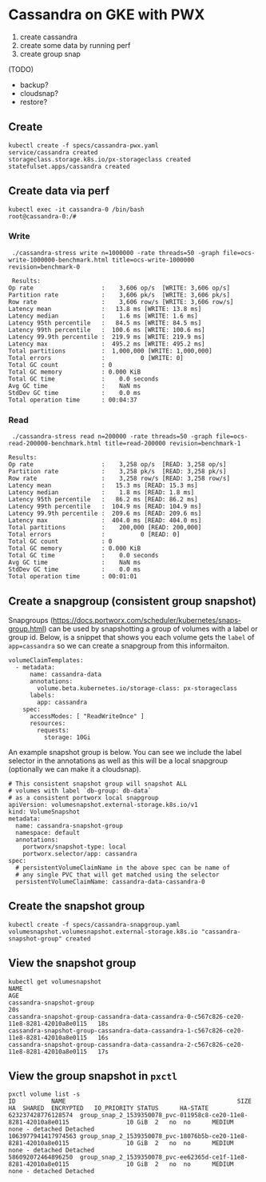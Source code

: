 # Cassandra on GKE with PWX

1. create cassandra
2. create some data by running perf
3. create group snap

(TODO)
- backup?
- cloudsnap?
- restore?

## Create

```
kubectl create -f specs/cassandra-pwx.yaml
service/cassandra created
storageclass.storage.k8s.io/px-storageclass created
statefulset.apps/cassandra created
```

## Create data via perf

```
kubectl exec -it cassandra-0 /bin/bash
root@cassandra-0:/#
```

### Write
```
 ./cassandra-stress write n=1000000 -rate threads=50 -graph file=ocs-write-1000000-benchmark.html title=ocs-write-1000000 revision=benchmark-0

 Results:
Op rate                   :    3,606 op/s  [WRITE: 3,606 op/s]
Partition rate            :    3,606 pk/s  [WRITE: 3,606 pk/s]
Row rate                  :    3,606 row/s [WRITE: 3,606 row/s]
Latency mean              :   13.8 ms [WRITE: 13.8 ms]
Latency median            :    1.6 ms [WRITE: 1.6 ms]
Latency 95th percentile   :   84.5 ms [WRITE: 84.5 ms]
Latency 99th percentile   :  100.6 ms [WRITE: 100.6 ms]
Latency 99.9th percentile :  219.9 ms [WRITE: 219.9 ms]
Latency max               :  495.2 ms [WRITE: 495.2 ms]
Total partitions          :  1,000,000 [WRITE: 1,000,000]
Total errors              :          0 [WRITE: 0]
Total GC count            : 0
Total GC memory           : 0.000 KiB
Total GC time             :    0.0 seconds
Avg GC time               :    NaN ms
StdDev GC time            :    0.0 ms
Total operation time      : 00:04:37
```

### Read
```
 ./cassandra-stress read n=200000 -rate threads=50 -graph file=ocs-read-200000-benchmark.html title=read-200000 revision=benchmark-1

Results:
Op rate                   :    3,258 op/s  [READ: 3,258 op/s]
Partition rate            :    3,258 pk/s  [READ: 3,258 pk/s]
Row rate                  :    3,258 row/s [READ: 3,258 row/s]
Latency mean              :   15.3 ms [READ: 15.3 ms]
Latency median            :    1.8 ms [READ: 1.8 ms]
Latency 95th percentile   :   86.2 ms [READ: 86.2 ms]
Latency 99th percentile   :  104.9 ms [READ: 104.9 ms]
Latency 99.9th percentile :  209.6 ms [READ: 209.6 ms]
Latency max               :  404.0 ms [READ: 404.0 ms]
Total partitions          :    200,000 [READ: 200,000]
Total errors              :          0 [READ: 0]
Total GC count            : 0
Total GC memory           : 0.000 KiB
Total GC time             :    0.0 seconds
Avg GC time               :    NaN ms
StdDev GC time            :    0.0 ms
Total operation time      : 00:01:01
```

## Create a snapgroup (consistent group snapshot)

Snapgroups (https://docs.portworx.com/scheduler/kubernetes/snaps-group.html) can be used by snapshotting a group of volumes with a label or group id. Below, is a snippet that shows you each volume gets the `label` of `app=cassandra` so we can create a snapgroup from this informaiton.

```
volumeClaimTemplates:
  - metadata:
      name: cassandra-data
      annotations:
        volume.beta.kubernetes.io/storage-class: px-storageclass
      labels:
        app: cassandra
    spec:
      accessModes: [ "ReadWriteOnce" ]
      resources:
        requests:
          storage: 10Gi
```

An example snapshot group is below. You can see we include the label selector in the annotations as well as this will be a local snapgroup (optionally we can make it a cloudsnap).

```
# This consistent snapshot group will snapshot ALL
# volumes with label `db-group: db-data`
# as a consistent portworx local snapgroup
apiVersion: volumesnapshot.external-storage.k8s.io/v1
kind: VolumeSnapshot
metadata:
  name: cassandra-snapshot-group
  namespace: default
  annotations:
    portworx/snapshot-type: local
    portworx.selector/app: cassandra
spec:
  # persistentVolumeClaimName in the above spec can be name of 
  # any single PVC that will get matched using the selector
  persistentVolumeClaimName: cassandra-data-cassandra-0
```

## Create the snapshot group
```
kubectl create -f specs/cassandra-snapgroup.yaml
volumesnapshot.volumesnapshot.external-storage.k8s.io "cassandra-snapshot-group" created
```

## View the snapshot group
```
kubectl get volumesnapshot
NAME                                                                                       AGE
cassandra-snapshot-group                                                                   20s
cassandra-snapshot-group-cassandra-data-cassandra-0-c567c826-ce20-11e8-8281-42010a8e0115   18s
cassandra-snapshot-group-cassandra-data-cassandra-1-c567c826-ce20-11e8-8281-42010a8e0115   16s
cassandra-snapshot-group-cassandra-data-cassandra-2-c567c826-ce20-11e8-8281-42010a8e0115   17s
```

## View the group snapshot in `pxctl`
```
pxctl volume list -s
ID			NAME												SIZE	HA	SHARED	ENCRYPTED	IO_PRIORITY	STATUS		HA-STATE
623237428776128574	group_snap_2_1539350078_pvc-011958c8-ce20-11e8-8281-42010a8e0115				10 GiB	2	no	no		MEDIUM		none - detached	Detached
1063977941417974563	group_snap_2_1539350078_pvc-18076b5b-ce20-11e8-8281-42010a8e0115				10 GiB	2	no	no		MEDIUM		none - detached	Detached
586092072464896250	group_snap_2_1539350078_pvc-ee62365d-ce1f-11e8-8281-42010a8e0115				10 GiB	2	no	no		MEDIUM		none - detached	Detached
```